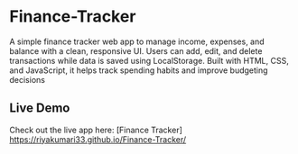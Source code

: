 # Finance-Tracker
A simple finance tracker web app to manage income, expenses, and balance with a clean, responsive UI. Users can add, edit, and delete transactions while data is saved using LocalStorage. Built with HTML, CSS, and JavaScript, it helps track spending habits and improve budgeting decisions

## Live Demo
Check out the live app here: [Finance Tracker] https://riyakumari33.github.io/Finance-Tracker/
